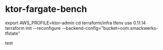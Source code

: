 # ktor-fargate-bench

export AWS_PROFILE=ktor-admin
cd terraform/infra
tfenv use 0.11.14
terraform init --reconfigure --backend-config="bucket=com.smackwerks-tfstate"

test

